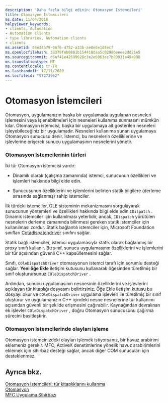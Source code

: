 ```yaml
---
description: 'Daha fazla bilgi edinin: Otomasyon Istemcileri'
title: Otomasyon İstemcileri
ms.date: 11/04/2016
helpviewer_keywords:
- clients, Automation
- Automation clients
- type libraries, Automation clients
- clients
ms.assetid: 84e34a79-06f6-4752-a33b-ae0ede1d8ecf
ms.openlocfilehash: 38379feb0881b154418daa5c02980eeee2dd21e5
ms.sourcegitcommit: d6af41e42699628c3e2e6063ec7b03931a49a098
ms.translationtype: MT
ms.contentlocale: tr-TR
ms.lasthandoff: 12/11/2020
ms.locfileid: "97273962"
---
```

# <a name="automation-clients"></a>Otomasyon İstemcileri

Otomasyon, uygulamanızın başka bir uygulamada uygulanan nesneleri işlemesini veya işlenebilmeleri için nesneleri kullanıma sunmasını mümkün kılar. Otomasyon istemcisi, başka bir uygulamaya ait gösterilen nesneleri işleyebileceğiniz bir uygulamadır. Nesneleri kullanıma sunan uygulamaya Otomasyon sunucusu denir. İstemci, bu nesnelerin özelliklerine ve işlevlerine erişerek sunucu uygulamasının nesnelerini yönetir.

### <a name="types-of-automation-clients"></a>Otomasyon Istemcilerinin türleri

İki tür Otomasyon istemcisi vardır:

- Dinamik olarak (çalışma zamanında) istemci, sunucunun özellikleri ve işlemleri hakkında bilgi elde edin.

- Sunucusunun özelliklerini ve işlemlerini belirten statik bilgilere (derleme sırasında sağlanmış) sahip istemciler.

İlk türdeki istemciler, OLE sisteminin mekanizmasını sorgulayarak sunucunun yöntemleri ve özellikleri hakkında bilgi elde edin `IDispatch` . Dinamik istemciler için kullanılması yeterlidir, ancak, `IDispatch` yürütülen nesnelerin derleme zamanında bilinmesi gereken statik istemciler için kullanılması zordur. Statik bağlantılı istemciler için, Microsoft Foundation sınıfları [Cotadispatchdriver](reference/coledispatchdriver-class.md) sınıfını sağlar.

Statik bağlı istemciler, istemci uygulamasıyla statik olarak bağlanmış bir proxy sınıfı kullanır. Bu sınıf, sunucu uygulamasının özelliklerini ve işlemlerini bir tür açısından güvenli C++ kapsüllemesini sağlar.

Sınıfı, `COleDispatchDriver` otomasyonun istemci tarafı için sorumlu desteği sağlar. **Yeni öğe Ekle** iletişim kutusunu kullanarak öğesinden türetilmiş bir sınıf oluşturursunuz `COleDispatchDriver` .

Ardından, sunucu uygulamasının nesnesinin özelliklerini ve işlevlerini açıklayan tür kitaplığı dosyasını belirtirsiniz. Öğe Ekle iletişim kutusu bu dosyayı okur ve `COleDispatchDriver` uygulama işlevleri ile türetilmiş bir sınıf oluşturur ve uygulamanızın C++ içindeki nesne nesnelerine tür kullanımı açısından güvenli bir şekilde erişmesini çağırabilir. Kaynağından devralınan ek işlevler `COleDispatchDriver` , doğru Otomasyon sunucusunu çağırma sürecini basitleştirir.

### <a name="handling-events-in-automation-clients"></a>Otomasyon Istemcilerinde olayları işleme

Otomasyon istemcinizdeki olayları işlemek istiyorsanız, bir havuz arabirimi eklemeniz gerekir. MFC, ActiveX denetimlerine yönelik havuz arabirimlerini eklemek için sihirbaz desteği sağlar, ancak diğer COM sunucuları için desteklenmez.

## <a name="see-also"></a>Ayrıca bkz.

[Otomasyon Istemcileri: tür kitaplıklarını kullanma](automation-clients-using-type-libraries.md)<br/>
[Otomasyon](automation.md)<br/>
[MFC Uygulama Sihirbazı](reference/mfc-application-wizard.md)
